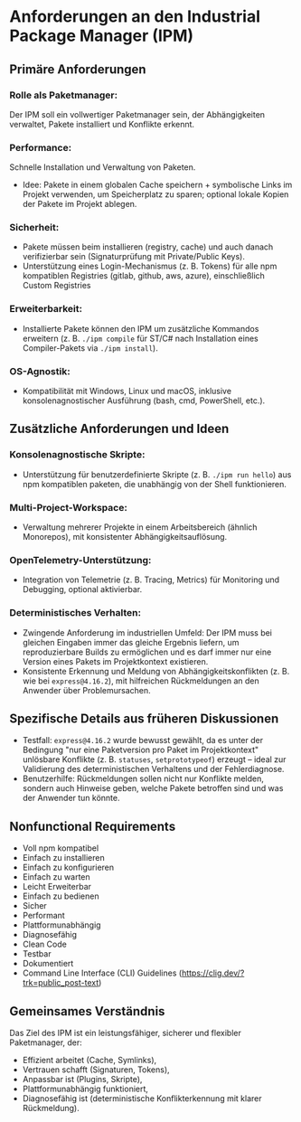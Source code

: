 # Anforderungen an den Industrial Package Manager (IPM)

## Primäre Anforderungen

### Rolle als Paketmanager:

Der IPM soll ein vollwertiger Paketmanager sein, der Abhängigkeiten verwaltet, Pakete installiert und Konflikte erkennt.

### Performance:

Schnelle Installation und Verwaltung von Paketen.

- Idee: Pakete in einem globalen Cache speichern + symbolische Links im Projekt verwenden, um Speicherplatz zu sparen; optional lokale Kopien der Pakete im Projekt ablegen.

### Sicherheit:

- Pakete müssen beim installieren (registry, cache) und auch danach verifizierbar sein (Signaturprüfung mit Private/Public Keys).
- Unterstützung eines Login-Mechanismus (z. B. Tokens) für alle npm kompatiblen Registries (gitlab, github, aws, azure), einschließlich Custom Registries

### Erweiterbarkeit:

- Installierte Pakete können den IPM um zusätzliche Kommandos erweitern (z. B. `./ipm compile` für ST/C# nach Installation eines Compiler-Pakets via `./ipm install`).

### OS-Agnostik:

- Kompatibilität mit Windows, Linux und macOS, inklusive konsolenagnostischer Ausführung (bash, cmd, PowerShell, etc.).

## Zusätzliche Anforderungen und Ideen

### Konsolenagnostische Skripte:

- Unterstützung für benutzerdefinierte Skripte (z. B. `./ipm run hello`) aus npm kompatiblen paketen, die unabhängig von der Shell funktionieren.

### Multi-Project-Workspace:

- Verwaltung mehrerer Projekte in einem Arbeitsbereich (ähnlich Monorepos), mit konsistenter Abhängigkeitsauflösung.

### OpenTelemetry-Unterstützung:

- Integration von Telemetrie (z. B. Tracing, Metrics) für Monitoring und Debugging, optional aktivierbar.

### Deterministisches Verhalten:

- Zwingende Anforderung im industriellen Umfeld: Der IPM muss bei gleichen Eingaben immer das gleiche Ergebnis liefern, um reproduzierbare Builds zu ermöglichen und es darf immer nur eine Version eines Pakets im Projektkontext existieren.
- Konsistente Erkennung und Meldung von Abhängigkeitskonflikten (z. B. wie bei `express@4.16.2`), mit hilfreichen Rückmeldungen an den Anwender über Problemursachen.

## Spezifische Details aus früheren Diskussionen

- Testfall: `express@4.16.2` wurde bewusst gewählt, da es unter der Bedingung "nur eine Paketversion pro Paket im Projektkontext" unlösbare Konflikte (z. B. `statuses`, `setprototypeof`) erzeugt – ideal zur Validierung des deterministischen Verhaltens und der Fehlerdiagnose.
- Benutzerhilfe: Rückmeldungen sollen nicht nur Konflikte melden, sondern auch Hinweise geben, welche Pakete betroffen sind und was der Anwender tun könnte.

## Nonfunctional Requirements

- Voll npm kompatibel
- Einfach zu installieren
- Einfach zu konfigurieren
- Einfach zu warten
- Leicht Erweiterbar
- Einfach zu bedienen
- Sicher
- Performant
- Plattformunabhängig
- Diagnosefähig
- Clean Code
- Testbar
- Dokumentiert
- Command Line Interface (CLI) Guidelines (https://clig.dev/?trk=public_post-text)

## Gemeinsames Verständnis

Das Ziel des IPM ist ein leistungsfähiger, sicherer und flexibler Paketmanager, der:

- Effizient arbeitet (Cache, Symlinks),
- Vertrauen schafft (Signaturen, Tokens),
- Anpassbar ist (Plugins, Skripte),
- Plattformunabhängig funktioniert,
- Diagnosefähig ist (deterministische Konflikterkennung mit klarer Rückmeldung).
